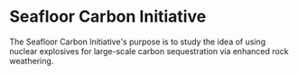 # Seafloor Carbon Initiative

The Seafloor Carbon Initiative's purpose is to study the idea of using nuclear explosives for large-scale carbon sequestration via enhanced rock weathering.
